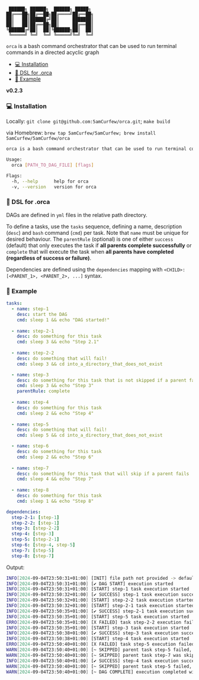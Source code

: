 ```
 ██████╗ ██████╗  ██████╗ █████╗ 
██╔═══██╗██╔══██╗██╔════╝██╔══██╗
██║   ██║██████╔╝██║     ███████║
██║   ██║██╔══██╗██║     ██╔══██║
╚██████╔╝██║  ██║╚██████╗██║  ██║
 ╚═════╝ ╚═╝  ╚═╝ ╚═════╝╚═╝  ╚═╝
```

`orca` is a bash command orchestrator that can be used to run terminal commands in a directed acyclic graph

- [:computer: Installation](#computer-installation)
- [:pencil: DSL for .orca](#pencil-metadata)
- [:rocket: Example](#rocket-example)

**v0.2.3**

### :computer: Installation

Locally: `git clone git@github.com:5amCurfew/orca.git`; `make build`

via Homebrew: `brew tap 5amCurfew/5amCurfew; brew install 5amCurfew/5amCurfew/orca`

```bash
orca is a bash command orchestrator that can be used to run terminal commands in a directed acyclic graph

Usage:
  orca [PATH_TO_DAG_FILE] [flags]

Flags:
  -h, --help      help for orca
  -v, --version   version for orca
```

### :pencil: DSL for .orca

DAGs are defined in `yml` files in the relative path directory.

To define a tasks, use the `tasks` sequence, defining a name, description (`desc`) and `bash` command (`cmd`) per task. Note that `name` must be unique for desired behaviour. The `parentRule` (optional) is one of either `success` (default) that only executes the task if **all parents complete successfully** or `complete` that will execute the task when **all parents have completed (regardless of success or failure)**.

Dependencies are defined using the `dependencies` mapping with `<CHILD>: [<PARENT_1>, <PARENT_2>, ...]` syntax.

### :rocket: Example
```yml
tasks:
  - name: step-1
    desc: start the DAG
    cmd: sleep 1 && echo "DAG started!"
  
  - name: step-2-1
    desc: do something for this task
    cmd: sleep 3 && echo "Step 2.1"
  
  - name: step-2-2
    desc: do something that will fail!
    cmd: sleep 3 && cd into_a_directory_that_does_not_exist

  - name: step-3
    desc: do something for this task that is not skipped if a parent fails
    cmd: sleep 3 && echo "Step 3"
    parentRule: complete
  
  - name: step-4
    desc: do something for this task
    cmd: sleep 2 && echo "Step 4"
  
  - name: step-5
    desc: do something that will fail!
    cmd: sleep 5 && cd into_a_directory_that_does_not_exist

  - name: step-6
    desc: do something for this task
    cmd: sleep 2 && echo "Step 6"
  
  - name: step-7
    desc: do something for this task that will skip if a parent fails
    cmd: sleep 4 && echo "Step 7"
  
  - name: step-8
    desc: do something for this task
    cmd: sleep 1 && echo "Step 8"

dependencies:
  step-2-1: [step-1]
  step-2-2: [step-1]
  step-3: [step-2-2]
  step-4: [step-3]
  step-5: [step-2-1]
  step-6: [step-4, step-5]
  step-7: [step-5]
  step-8: [step-7]
```

Output:

```bash
INFO[2024-09-04T23:50:31+01:00] [INIT] file path not provided -> defaulting to dag.yml 
INFO[2024-09-04T23:50:31+01:00] [✔ DAG START] execution started              
INFO[2024-09-04T23:50:31+01:00] [START] step-1 task execution started        
INFO[2024-09-04T23:50:32+01:00] [✔ SUCCESS] step-1 task execution successful 
INFO[2024-09-04T23:50:32+01:00] [START] step-2-2 task execution started      
INFO[2024-09-04T23:50:32+01:00] [START] step-2-1 task execution started      
INFO[2024-09-04T23:50:35+01:00] [✔ SUCCESS] step-2-1 task execution successful 
INFO[2024-09-04T23:50:35+01:00] [START] step-5 task execution started        
ERRO[2024-09-04T23:50:35+01:00] [X FAILED] task step-2-2 execution failed    
INFO[2024-09-04T23:50:35+01:00] [START] step-3 task execution started        
INFO[2024-09-04T23:50:38+01:00] [✔ SUCCESS] step-3 task execution successful 
INFO[2024-09-04T23:50:38+01:00] [START] step-4 task execution started        
ERRO[2024-09-04T23:50:40+01:00] [X FAILED] task step-5 execution failed      
WARN[2024-09-04T23:50:40+01:00] [~ SKIPPED] parent task step-5 failed, skipping step-7 
WARN[2024-09-04T23:50:40+01:00] [~ SKIPPED] parent task step-7 was skipped, skipping step-8 
INFO[2024-09-04T23:50:40+01:00] [✔ SUCCESS] step-4 task execution successful 
WARN[2024-09-04T23:50:40+01:00] [~ SKIPPED] parent task step-5 failed, skipping step-6 
WARN[2024-09-04T23:50:40+01:00] [~ DAG COMPLETE] execution completed with failures 
```